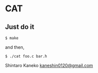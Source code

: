 CAT
===

## Just do it

```
$ make
```

and then,

```
$ ./cat foo.c bar.h
```

Shintaro Kaneko <kaneshin0120@gmail.com>

